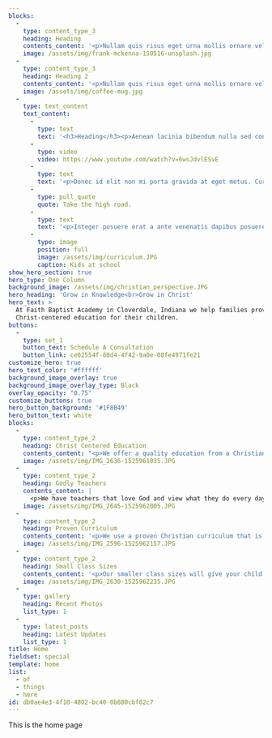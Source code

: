 ```yaml
---
blocks:
  -
    type: content_type_3
    heading: Heading
    contents_content: '<p>Nullam quis risus eget urna mollis ornare vel eu leo. Cras mattis consectetur purus sit amet fermentum. Morbi leo risus, porta ac consectetur ac, vestibulum at eros. Cras justo odio, dapibus ac facilisis in, egestas eget quam. Nullam quis risus eget urna mollis ornare vel eu leo. Maecenas sed diam eget risus varius blandit sit amet non magna. Vestibulum id ligula porta felis euismod semper.<br></p>'
    image: /assets/img/frank-mckenna-150516-unsplash.jpg
  -
    type: content_type_3
    heading: Heading 2
    contents_content: '<p>Nullam quis risus eget urna mollis ornare vel eu leo. Cras mattis consectetur purus sit amet fermentum. Morbi leo risus, porta ac consectetur ac, vestibulum at eros. <b>Cras justo odio</b>, dapibus ac facilisis in, egestas eget quam. Nullam quis risus eget urna mollis ornare vel eu leo. Maecenas sed diam eget <a href="#">risus</a> varius blandit sit amet non magna. Vestibulum id ligula porta felis euismod semper.<br></p>'
    image: /assets/img/coffee-mug.jpg
  -
    type: text_content
    text_content:
      -
        type: text
        text: '<h3>Heading</h3><p>Aenean lacinia bibendum nulla sed consectetur. Donec sed odio dui. Lorem ipsum dolor sit amet, consectetur adipiscing elit. Cum sociis natoque penatibus et magnis dis parturient montes, nascetur ridiculus mus. Vestibulum id ligula porta felis euismod semper.</p>'
      -
        type: video
        video: https://www.youtube.com/watch?v=6wsJdvlESvE
      -
        type: text
        text: '<p>Donec id elit non mi porta gravida at eget metus. Curabitur blandit tempus porttitor. Curabitur blandit tempus porttitor. Aenean lacinia bibendum nulla sed consectetur.</p><p>Nullam id dolor id nibh ultricies vehicula ut id elit. Aenean eu leo quam. Pellentesque ornare sem lacinia quam venenatis vestibulum. Donec ullamcorper nulla non metus auctor fringilla. Fusce dapibus, tellus ac cursus commodo, tortor mauris condimentum nibh, ut fermentum massa justo sit amet risus. Donec ullamcorper nulla non metus auctor fringilla. Duis mollis, est non commodo luctus, nisi erat porttitor ligula, eget lacinia odio sem nec elit.</p>'
      -
        type: pull_quote
        quote: Take the high road.
      -
        type: text
        text: '<p>Integer posuere erat a ante venenatis dapibus posuere velit aliquet. Morbi leo risus, porta ac consectetur ac, vestibulum at eros. Nullam id dolor id nibh ultricies vehicula ut id elit. Vivamus sagittis lacus vel augue laoreet rutrum faucibus dolor auctor. Nullam quis risus eget urna mollis ornare vel eu leo. Etiam porta sem malesuada magna mollis euismod. Nullam quis risus eget urna mollis ornare vel eu leo.</p><p><br></p>'
      -
        type: image
        position: full
        image: /assets/img/curriculum.JPG
        caption: Kids at school
show_hero_section: true
hero_type: One Column
background_image: /assets/img/christian_perspective.JPG
hero_heading: 'Grow in Knowledge<br>Grow in Christ'
hero_text: >
  At Faith Baptist Academy in Cloverdale, Indiana we help families provide a safe, sound and
  Christ-centered education for their children.
buttons:
  -
    type: set_1
    button_text: Schedule A Consultation
    button_link: ce02554f-80d4-4f42-9a0e-08fe4971fe21
customize_hero: true
hero_text_color: '#ffffff'
background_image_overlay: true
background_image_overlay_type: Black
overlay_opacity: "0.75"
customize_buttons: true
hero_button_background: '#1F8B49'
hero_button_text: white
blocks:
  -
    type: content_type_2
    heading: Christ Centered Education
    contents_content: "<p>We offer a quality education from a Christian perspective that shares your values. If you love Jesus and want to raise your children in an environment where their faith is encouraged and developed in every aspect of school - you'll love Faith Baptist Academy.</p>"
    image: /assets/img/IMG_2636-1525961835.JPG
  -
    type: content_type_2
    heading: Godly Teachers
    contents_content: |
      <p>We have teachers that love God and view what they do every day as a ministry and not a job.&nbsp; Your kids' teachers will be praying for your children and your family and trying to help you <i>"bring them up in the nurture and admonition of the Lord."</i><br></p>
    image: /assets/img/IMG_2645-1525962005.JPG
  -
    type: content_type_2
    heading: Proven Curriculum
    contents_content: '<p>We use a proven Christian curriculum that is being used all over the nation.&nbsp; <b>Your kids are not an experiment.</b> The curriculum we use has been used successfully for decades by hundreds of thousands of students around the world.<br></p>'
    image: /assets/img/IMG_2596-1525962157.JPG
  -
    type: content_type_2
    heading: Small Class Sizes
    contents_content: '<p>Our smaller class sizes will give your child a unique opportunity to receive more personal attention for their educational experience.<br></p>'
    image: /assets/img/IMG_2630-1525962235.JPG
  -
    type: gallery
    heading: Recent Photos
    list_type: 1
  -
    type: latest_posts
    heading: Latest Updates
    list_type: 1
title: Home
fieldset: special
template: home
list:
  - of
  - things
  - here
id: db0ae4e3-4f10-4802-bc40-0b880cbf02c7
---
```

This is the home page